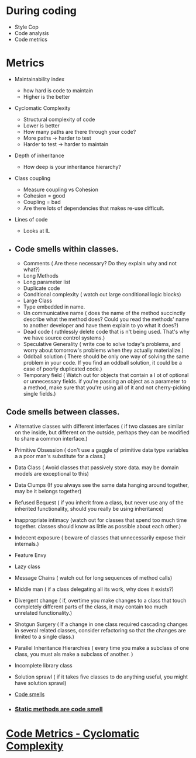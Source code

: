 # During coding
* Style Cop
* Code analysis
* Code metrics

# Metrics

* Maintainability index
  * how hard is code to maintain
  * Higher is the better

* Cyclomatic Complexity
  * Structural complexity of code
  * Lower is better
  * How many paths are there through your code?
  * More paths -> harder to test
  * Harder to test -> harder to maintain

* Depth of inheritance
  * How deep is your inheritance hierarchy?

* Class coupling
  * Measure coupling vs Cohesion
  * Cohesion = good
  * Coupling = bad
  * Are there lots of dependencies that makes re-use difficult.

* Lines of code
   * Looks at IL

* ### 
  ## Code smells within classes.
  * Comments ( Are these necessary? Do they explain why and not what?) 
  * Long Methods  
  * Long parameter list
  * Duplicate code
  * Conditional complexity ( watch out large conditional logic blocks)
  * Large Class
  * Type embedded in name.
  * Un communicative name ( does the name of the method succinctly describe what the method does? Could you read the methods' name to another developer and have them explain to yo what it does?)
  * Dead code ( ruthlessly delete code that is n't being used. That's why we have source control systems.)
  * Speculative Generality ( write coe to solve today's problems, and worry about tomorrow's problems when they actually materialize.)
  * Oddball solution ( There should be only one way of solving the same problem in your code. If you find an oddball solution, it could be a case of poorly duplicated code.) 
  * Temporary field ( Watch out for objects that contain a l ot of optional or unnecessary fields. if you're passing an object as  a parameter to a method, make sure that you're using all of it and not cherry-picking single fields.)

## Code smells between classes.
  * Alternative classes with different interfaces ( if two classes are similar on the inside, but different on the outside, perhaps they can be modified to share a common interface.)
  * Primitive Obsession ( don't use a gaggle of primitive data type variables a a poor man's substitute for a class.)
  * Data Class ( Avoid classes that passively store data. may be domain models are exceptional to this)
  * Data Clumps (If you always see the same data hanging around together, may be it belongs together)
  * Refused Bequest ( if you inherit from a class, but never use any of the inherited functionality, should you really be using inheritance)
  * Inappropriate intimacy (watch out for classes that spend too much time together. classes should know as little as possible about each other.)
  * Indecent exposure ( beware of classes that unnecessarily expose their internals.)
  * Feature Envy
  * Lazy class 
  * Message Chains ( watch out for long sequences of method calls)
  * Middle man ( if a class delegating all its work, why does it exists?)
  * Divergent change ( if, overtime you make changes to a class that touch completely different parts of the class, it may contain too much unrelated functionality.)
  * Shotgun Surgery  ( If a change in one class required cascading changes in several related classes, consider refactoring so that the changes are limited to a single class.)
  * Parallel Inheritance Hierarchies  ( every time you make a subclass of one class, you must als make a subclass of another. )
  * Incomplete library class
  * Solution sprawl ( if it takes five classes to do anything useful, you might have solution sprawl)

  * [Code smells](https://blog.codinghorror.com/code-smells/)
* ### [Static methods are code smell](http://www.benday.com/blogfiles/StaticMethodsCodeSmell/BenDay_StaticMethods_CodeSmell.pdf)

# [Code Metrics - Cyclomatic  Complexity](https://blogs.msdn.microsoft.com/zainnab/2011/05/17/code-metrics-cyclomatic-complexity/)